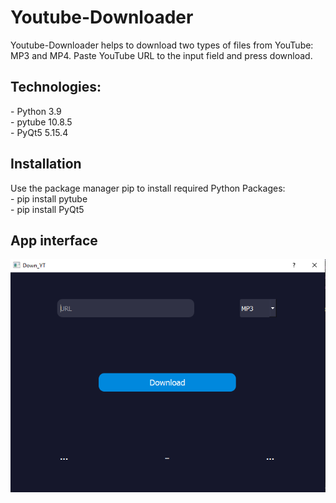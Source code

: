 # Youtube-Downloader

Youtube-Downloader helps to download two types of files from YouTube: MP3 and MP4. Paste YouTube URL to the input field and press download.

<h2>
Technologies:
</h2>
- Python 3.9<br />
- pytube 10.8.5<br />
- PyQt5 5.15.4<br />


<h2>
Installation
</h2>
Use the package manager pip to install required Python Packages:
<br />
- pip install pytube<br />
- pip install PyQt5<br />

<h2> 
App interface 
</h2>

<p align="center">
<img src="/interface/interface_screenshot.png">
</p>
